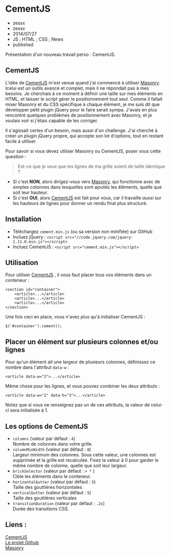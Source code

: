 # CementJS
- zessx
- zessx
- 2014/07/27
- JS ; HTML ; CSS ; News
- published

Présentation d'un nouveau travail perso : CementJS.

## CementJS

L'idée de [CementJS](http://smarchal.com/cementjs/) m'est venue quand j'ai commencé à utiliser [Masonry](http://masonry.desandro.com). Icelui est un outils avancé et complet, mais il ne répondait pas à mes besoins. Je cherchais à ce moment à définir une taille sur mes éléments en HTML, et laisser le script gérer le positionnement tout seul. Comme il fallait mixer Masonry et du CSS spécifique à chaque élément, je me suis dit que développer petit plugin jQuery pour le faire serait sympa. J'avais en plus rencontré quelques problèmes de positionnement avec Masonry, et je voulais voir si j'étais capable de les corriger.

Il s'agissait certes d'un besoin, mais aussi d'un challenge. J'ai cherché à créer un plugin jQuery propre, qui accepte son lot d'options, tout en restant facile à utiliser.

Pour savoir si vous devez utiliser Masonry ou CementJS, poser vous cette question :

> Est-ce que je veux que les lignes de ma grille soient de taille identique ?

- Si c'est **NON**, alors dirigez-vous vers [Masonry](http://masonry.desandro.com), qui fonctionne avec de simples colonnes dans lesquelles sont ajoutés les éléments, quelle que soit leur hauteur.  
- Si c'est **OUI**, alors [CementJS](http://smarchal.com/cementjs/)  est fait pour vous, car il travaille *aussi* sur les hauteurs de lignes pour donner un rendu final plus structuré.

## Installation

- Téléchargez `cement.min.js` (ou sa version non minifiée) sur GitHub
- Incluez jQuery : `<script src="//code.jquery.com/jquery-1.11.0.min.js"></script>`
- Incluez CementJS : `<script src="cement.min.js"></script>`

## Utilisation

Pour utiliser [CementJS](http://smarchal.com/cementjs/) , il vous faut placer tous vos éléments dans un conteneur :

	<section id="container">
	    <article>...</article>
	    <article>...</article>
	    <article>...</article>
	</section>

Une fois ceci en place, vous n'avez plus qu'à initialiser CementJS :

	$('#container').cement();

## Placer un élément sur plusieurs colonnes et/ou lignes

Pour qu'un élément ait une largeur de plusieurs colonnes, définissez ce nombre dans l'attribut `data-w` :

	<article data-w="2">...</article>

Même chose pour les lignes, et vous pouvez combiner les deux attributs :

	<article data-w="2" data-h="3">...</article>

Notez que si vous ne renseignez pas un de ces attributs, la valeur de celui-ci sera initialisée à 1.

## Les options de CementJS

- `columns` (valeur par défaut : `4`)  
	Nombre de colonnes dans votre grille. 
- `columnMinWidth` (valeur par défaut : `0`)  
	Largeur minimum des colonnes. Sous cette valeur, une colonnes est supprimée et la grille est recalculée. Fixez la valeur à 0 pour garder le même nombre de colonne, quelle que soit leur largeur.
- `brickSelector` (valeur par défaut : `> *` )  
	Cible les éléments dans le conteneur.
- `horizontalGutter` (valeur par défaut : `5`)  
	Taille des gouttières horizontales
- `verticalGutter` (valeur par défaut : `5`)  
	Taille des gouttières verticales 
- `transitionDuration` (valeur par défaut : `.2s`)  
	Durée des transitions CSS. 


## Liens :
[CementJS](http://smarchal.com/cementjs)    
[Le projet Github](https://github.com/zessx/cementjs)    
[Masonry](http://masonry.desandro.com)    